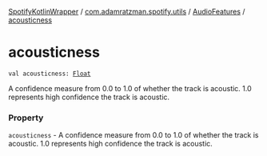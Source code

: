 [SpotifyKotlinWrapper](../../index.md) / [com.adamratzman.spotify.utils](../index.md) / [AudioFeatures](index.md) / [acousticness](./acousticness.md)

# acousticness

`val acousticness: `[`Float`](https://kotlinlang.org/api/latest/jvm/stdlib/kotlin/-float/index.html)

A confidence measure from 0.0 to 1.0 of whether the track is acoustic.
1.0 represents high confidence the track is acoustic.

### Property

`acousticness` - A confidence measure from 0.0 to 1.0 of whether the track is acoustic.
1.0 represents high confidence the track is acoustic.